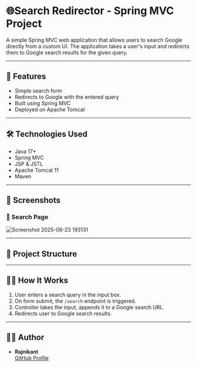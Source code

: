 # 🌐Search Redirector - Spring MVC Project

A simple Spring MVC web application that allows users to search Google directly from a custom UI. The application takes a user's input and redirects them to Google search results for the given query.

---

## 🚀 Features

- Simple search form
- Redirects to Google with the entered query
- Built using Spring MVC
- Deployed on Apache Tomcat

---

## 🛠️ Technologies Used

- Java 17+
- Spring MVC
- JSP & JSTL
- Apache Tomcat 11
- Maven

---

## 📸 Screenshots

### 🎯 Search Page
![Screenshot 2025-06-23 193131](https://github.com/user-attachments/assets/2dd61d7b-d028-444b-951c-a79ce021c351)

---

## 📂 Project Structure

---

## 🧑‍💻 How It Works

1. User enters a search query in the input box.
2. On form submit, the `/search` endpoint is triggered.
3. Controller takes the input, appends it to a Google search URL.
4. Redirects user to Google search results.

---

## 🙋‍♂️ Author

- **Rajnikant**  
  [GitHub Profile](https://github.com/rajni2209)
